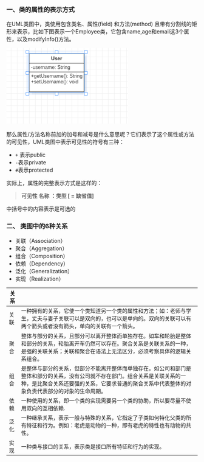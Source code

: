 ### **一、类的属性的表示方式**

在UML类图中，类使用包含类名、属性(field) 和方法(method) 且带有分割线的矩形来表示，比如下图表示一个Employee类，它包含name,age和email这3个属性，以及modifyInfo()方法。

![QQ截图20190902145413](../../assets/img/design-patterns/QQ截图20190902145413.png)

那么属性/方法名称前加的加号和减号是什么意思呢？它们表示了这个属性或方法的可见性，UML类图中表示可见性的符号有三种：

- `+` 表示public
- ``-``表示private
- ``#``表示protected

实际上，属性的完整表示方式是这样的：

> **可见性  名称 ：类型 [ = 缺省值]**

中括号中的内容表示是可选的

### 二、 类图中的6种关系

- 关联（Association）
- 聚合（Aggregation）
- 组合（Composition）
- 依赖（Dependency）
- 泛化（Generalization）
- 实现（Realization）

| 关系   |                                          |
| ---- | ---------------------------------------- |
| 关联   | 一种拥有的关系，它使一个类知道另一个类的属性和方法；如：老师与学生，丈夫与妻子关联可以是双向的，也可以是单向的。双向的关联可以有两个箭头或者没有箭头，单向的关联有一个箭头。 |
| 聚合   | 整体与部分的关系，且部分可以离开整体而单独存在。如车和轮胎是整体和部分的关系，轮胎离开车仍然可以存在。聚合关系是关联关系的一种，是强的关联关系；关联和聚合在语法上无法区分，必须考察具体的逻辑关系组合。 |
| 组合   | 是整体与部分的关系，但部分不能离开整体而单独存在。如公司和部门是整体和部分的关系，没有公司就不存在部门。组合关系是关联关系的一种，是比聚合关系还要强的关系，它要求普通的聚合关系中代表整体的对象负责代表部分的对象的生命周期。 |
| 依赖   | 一种使用的关系，即一个类的实现需要另一个类的协助，所以要尽量不使用双向的互相依赖. |
| 泛化   | 一种继承关系，表示一般与特殊的关系，它指定了子类如何特化父类的所有特征和行为。例如：老虎是动物的一种，即有老虎的特性也有动物的共性。 |
| 实现   | 一种类与接口的关系，表示类是接口所有特征和行为的实现。              |

